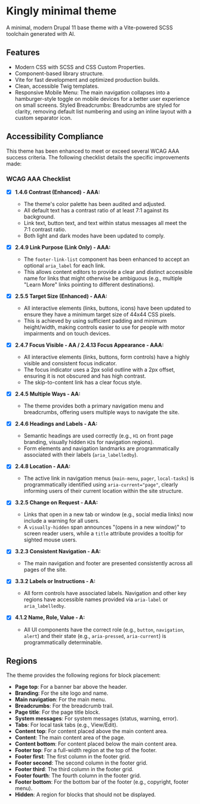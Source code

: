 # Kingly minimal theme

A minimal, modern Drupal 11 base theme with a Vite-powered SCSS toolchain
generated with AI.

## Features

* Modern CSS with SCSS and CSS Custom Properties.
* Component-based library structure.
* Vite for fast development and optimized production builds.
* Clean, accessible Twig templates.
* Responsive Mobile Menu: The main navigation collapses into a hamburger-style
  toggle on mobile devices for a better user experience on small screens.
  Styled Breadcrumbs: Breadcrumbs are styled for clarity, removing default list
  numbering and using an inline layout with a custom separator icon.

## Accessibility Compliance

This theme has been enhanced to meet or exceed several WCAG AAA success criteria. The following checklist details the specific improvements made:

### WCAG AAA Checklist

- [x] **1.4.6 Contrast (Enhanced) - AAA:**
  - The theme's color palette has been audited and adjusted.
  - All default text has a contrast ratio of at least 7:1 against its background.
  - Link text, button text, and text within status messages all meet the 7:1 contrast ratio.
  - Both light and dark modes have been updated to comply.

- [x] **2.4.9 Link Purpose (Link Only) - AAA:**
  - The `footer-link-list` component has been enhanced to accept an optional `aria_label` for each link.
  - This allows content editors to provide a clear and distinct accessible name for links that might otherwise be ambiguous (e.g., multiple "Learn More" links pointing to different destinations).

- [x] **2.5.5 Target Size (Enhanced) - AAA:**
  - All interactive elements (links, buttons, icons) have been updated to ensure they have a minimum target size of 44x44 CSS pixels.
  - This is achieved by using sufficient padding and minimum height/width, making controls easier to use for people with motor impairments and on touch devices.

- [x] **2.4.7 Focus Visible - AA / 2.4.13 Focus Appearance - AAA:**
  - All interactive elements (links, buttons, form controls) have a highly visible and consistent focus indicator.
  - The focus indicator uses a 2px solid outline with a 2px offset, ensuring it is not obscured and has high contrast.
  - The skip-to-content link has a clear focus style.

- [x] **2.4.5 Multiple Ways - AA:**
  - The theme provides both a primary navigation menu and breadcrumbs, offering users multiple ways to navigate the site.

- [x] **2.4.6 Headings and Labels - AA:**
  - Semantic headings are used correctly (e.g., `H1` on front page branding, visually hidden `H2`s for navigation regions).
  - Form elements and navigation landmarks are programmatically associated with their labels (`aria_labelledby`).

- [x] **2.4.8 Location - AAA:**
  - The active link in navigation menus (`main-menu`, `pager`, `local-tasks`) is programmatically identified using `aria-current="page"`, clearly informing users of their current location within the site structure.

- [x] **3.2.5 Change on Request - AAA:**
  - Links that open in a new tab or window (e.g., social media links) now include a warning for all users.
  - A `visually-hidden` span announces "(opens in a new window)" to screen reader users, while a `title` attribute provides a tooltip for sighted mouse users.

- [x] **3.2.3 Consistent Navigation - AA:**
  - The main navigation and footer are presented consistently across all pages of the site.

- [x] **3.3.2 Labels or Instructions - A:**
  - All form controls have associated labels. Navigation and other key regions have accessible names provided via `aria-label` or `aria_labelledby`.

- [x] **4.1.2 Name, Role, Value - A:**
  - All UI components have the correct role (e.g., `button`, `navigation`, `alert`) and their state (e.g., `aria-pressed`, `aria-current`) is programmatically determinable.

## Regions

The theme provides the following regions for block placement:

* **Page top**: For a banner bar above the header.
* **Branding**: For the site logo and name.
* **Main navigation**: For the main menu.
* **Breadcrumbs**: For the breadcrumb trail.
* **Page title**: For the page title block.
* **System messages**: For system messages (status, warning, error).
* **Tabs**: For local task tabs (e.g., View/Edit).
* **Content top**: For content placed above the main content area.
* **Content**: The main content area of the page.
* **Content bottom**: For content placed below the main content area.
* **Footer top**: For a full-width region at the top of the footer.
* **Footer first**: The first column in the footer grid.
* **Footer second**: The second column in the footer grid.
* **Footer third**: The third column in the footer grid.
* **Footer fourth**: The fourth column in the footer grid.
* **Footer bottom**: For the bottom bar of the footer (e.g., copyright, footer
  menu).
* **Hidden**: A region for blocks that should not be displayed.
